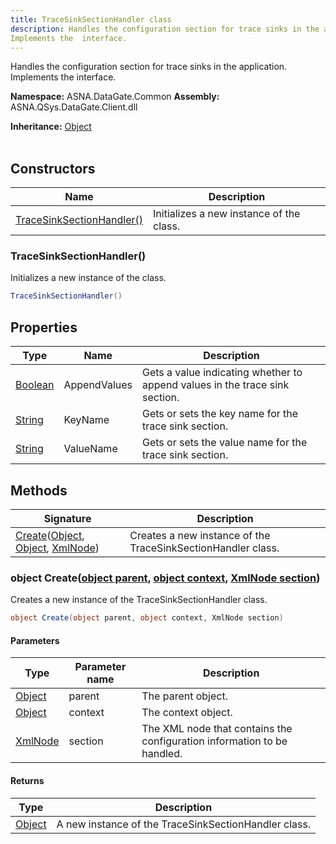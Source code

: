 ```yaml
---
title: TraceSinkSectionHandler class
description: Handles the configuration section for trace sinks in the application.
Implements the  interface.
---
```


Handles the configuration section for trace sinks in the application.
Implements the  interface.

**Namespace:** ASNA.DataGate.Common
**Assembly:** ASNA.QSys.DataGate.Client.dll

**Inheritance:** [Object](https://docs.microsoft.com/en-us/dotnet/api/system.object)
<br>
<br>

## Constructors

| Name | Description |
| --- | --- |
| [TraceSinkSectionHandler()](#tracesinksectionhandler) | Initializes a new instance of the  class.

### TraceSinkSectionHandler()

Initializes a new instance of the  class.

```cs
TraceSinkSectionHandler()
```

## Properties

| Type | Name | Description
| --- | --- | --- 
| [Boolean](https://docs.microsoft.com/en-us/dotnet/api/system.boolean) | AppendValues | Gets a value indicating whether to append values in the trace sink section. |
| [String](https://learn.microsoft.com/en-us/dotnet/api/system.string?view=net-8.0) | KeyName | Gets or sets the key name for the trace sink section. |
| [String](https://learn.microsoft.com/en-us/dotnet/api/system.string?view=net-8.0) | ValueName | Gets or sets the value name for the trace sink section. |

## Methods

| Signature | Description |
| --- | --- |
| [Create](#object-createobject-parent-object-context-xmlnode-section)([Object](https://docs.microsoft.com/en-us/dotnet/api/system.object), [Object](https://docs.microsoft.com/en-us/dotnet/api/system.object), [XmlNode](https://learn.microsoft.com/en-us/dotnet/api/system.xml.xmlnode?view=net-8.0)) | Creates a new instance of the TraceSinkSectionHandler class.

### object Create([object parent](https://docs.microsoft.com/en-us/dotnet/api/system.object), [object context](https://docs.microsoft.com/en-us/dotnet/api/system.object), [XmlNode section](https://learn.microsoft.com/en-us/dotnet/api/system.xml.xmlnode?view=net-8.0))

Creates a new instance of the TraceSinkSectionHandler class.

```cs
object Create(object parent, object context, XmlNode section)
```

#### Parameters

| Type | Parameter name | Description
| --- | --- | ---
| [Object](https://docs.microsoft.com/en-us/dotnet/api/system.object) | parent | The parent object.
| [Object](https://docs.microsoft.com/en-us/dotnet/api/system.object) | context | The context object.
| [XmlNode](https://learn.microsoft.com/en-us/dotnet/api/system.xml.xmlnode?view=net-8.0) | section | The XML node that contains the configuration information to be handled.

#### Returns

| Type | Description
| --- | ---
| [Object](https://docs.microsoft.com/en-us/dotnet/api/system.object) | A new instance of the TraceSinkSectionHandler class.
